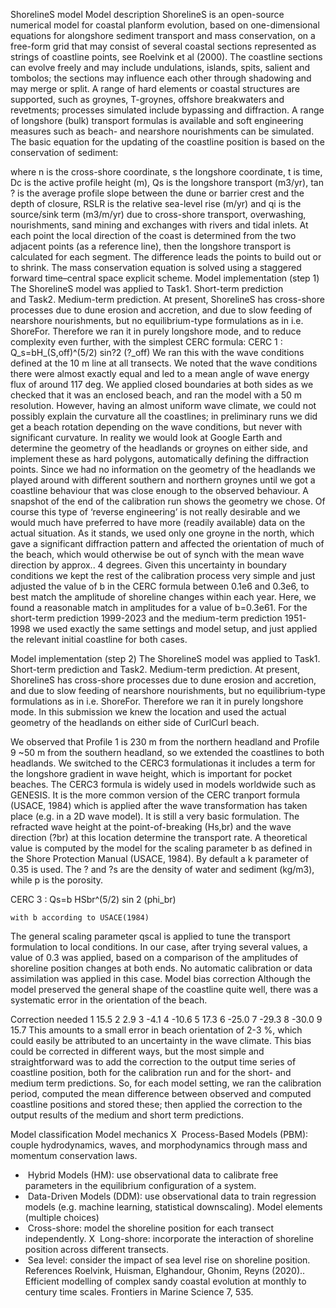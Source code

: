 ShorelineS model
Model description
ShorelineS is an open-source numerical model for coastal planform evolution, based on one-dimensional equations for alongshore sediment transport and mass conservation, on a free-form grid that may consist of several coastal sections represented as strings of coastline points, see Roelvink et al (2000). The coastline sections can evolve freely and may include undulations, islands, spits, salient and tombolos; the sections may influence each other through shadowing and may merge or split. A range of hard elements or coastal structures are supported, such as groynes, T-groynes, offshore breakwaters and revetments; processes simulated include bypassing and diffraction. A range of longshore (bulk) transport formulas is available and soft engineering measures such as beach- and nearshore nourishments can be simulated. 
The basic equation for the updating of the coastline position is based on the conservation of sediment:
	
 where n is the cross-shore coordinate, s the longshore coordinate, t is time, Dc is the active profile height (m), Qs is the longshore transport (m3/yr), tan ? is the average profile slope between the dune or barrier crest and the depth of closure, RSLR is the relative sea-level rise (m/yr) and qi is the source/sink term (m3/m/yr) due to cross-shore transport, overwashing, nourishments, sand mining and exchanges with rivers and tidal inlets. 
At each point the local direction of the coast is determined from the two adjacent points (as a reference line), then the longshore transport is calculated for each segment. The difference leads the points to build out or to shrink. The mass conservation equation is solved using a staggered forward time–central space explicit scheme. 
Model implementation (step 1)
The ShorelineS model was applied to Task1. Short-term prediction and Task2. Medium-term prediction. At present, ShorelineS has cross-shore processes due to dune erosion and accretion, and due to slow feeding of nearshore nourishments, but no equilibrium-type formulations as in i.e. ShoreFor. Therefore we ran it in purely longshore mode, and to reduce complexity even further, with the simplest CERC formula:
CERC 1 :	Q_s=bH_(S,off)^(5/2)  sin?2 (?_off)	
We ran this with the wave conditions defined at the 10 m line at all transects. We noted that the wave conditions there were almost exactly equal and led to a mean angle of wave energy flux of around 117 deg. 
We applied closed boundaries at both sides as we checked that it was an enclosed beach, and ran the model with a 50 m resolution. However, having an almost uniform wave climate, we could not possibly explain the curvature all the coastlines; in preliminary runs we did get a beach rotation depending on the wave conditions, but never with significant curvature.
In reality we would look at Google Earth and determine the geometry of the headlands or groynes on either side, and implement these as hard polygons, automatically defining the diffraction points. Since we had no information on the geometry of the headlands we played around with different southern and northern groynes until we got a coastline behaviour that was close enough to the observed behaviour. A snapshot of the end of the calibration run shows the geometry we chose.
Of course this type of ‘reverse engineering’ is not really desirable and we would much have preferred to have more (readily available) data on the actual situation. As it stands, we used only one groyne in the north, which gave a significant diffraction pattern and affected the orientation of much of the beach, which would otherwise be out of synch with the mean wave direction by approx.. 4 degrees.
Given this uncertainty in boundary conditions we kept the rest of the calibration process very simple and just adjusted the value of b in the CERC formula between 0.1e6 and 0.3e6, to best match the amplitude of shoreline changes within each year. Here, we found a reasonable match in amplitudes for a value of b=0.3e61.
For the short-term prediction 1999-2023 and the medium-term prediction 1951-1998 we used exactly the same settings and model setup, and just applied the relevant initial coastline for both cases.

Model implementation (step 2)
The ShorelineS model was applied to Task1. Short-term prediction and Task2. Medium-term prediction. At present, ShorelineS has cross-shore processes due to dune erosion and accretion, and due to slow feeding of nearshore nourishments, but no equilibrium-type formulations as in i.e. ShoreFor. Therefore we ran it in purely longshore mode.
In this submission we knew the location and used the actual geometry of the headlands on either side of CurlCurl beach.

We observed that Profile 1 is 230 m from the northern headland and Profile 9 ~50 m from the southern headland, so we extended the coastlines to both headlands.
We switched to the CERC3 formulationas it includes a term for the longshore gradient in wave height, which is important for pocket beaches.
The CERC3 formula is widely used in models worldwide such as GENESIS. It is the more common version of the CERC tranport formula (USACE, 1984) which is applied after the wave transformation has taken place (e.g. in a 2D wave model). It is still a very basic formulation. The refracted wave height at the point-of-breaking (Hs,br) and the wave direction (?br) at this location determine the transport rate. A theoretical value is computed by the model for the scaling parameter b as defined in the Shore Protection Manual (USACE, 1984). By default a k parameter of 0.35 is used. The ? and ?s are the density of water and sediment (kg/m3), while p is the porosity.

CERC 3 :	Qs=b HSbr^(5/2)  sin 2 (phi_br) 	 

	with b according to USACE(1984)
	
The general scaling parameter qscal is applied to tune the transport formulation to local conditions. In our case, after trying several values, a value of 0.3 was applied, based on a comparison of the amplitudes of shoreline position changes at both ends. No automatic calibration or data assimilation was applied in this case.
Model bias correction
Although the model preserved the general shape of the coastline quite well, there was a systematic error in the orientation of the beach.

Correction needed
1  15.5
2   2.9
3  -4.1
4 -10.6
5  17.3
6 -25.0
7 -29.3
8 -30.0
9  15.7
This amounts to a small error in beach orientation of 2-3 %, which could easily be attributed to an uncertainty in the wave climate. 
This bias could be corrected in different ways, but the most simple and straightforward was to add the correction to the output time series of coastline position, both for the calibration run and for the short- and medium term predictions. So, for each model setting, we ran the calibration period, computed the mean difference between observed and computed coastline positions and stored these; then applied the correction to the output results of the medium and short term predictions.

Model classification
Model mechanics
X  Process-Based Models (PBM): couple hydrodynamics, waves, and morphodynamics through mass and momentum conservation laws.
*  Hybrid Models (HM): use observational data to calibrate free parameters in the equilibrium configuration of a system.
*  Data-Driven Models (DDM): use observational data to train regression models (e.g. machine learning, statistical downscaling).
Model elements (multiple choices)
*  Cross-shore: model the shoreline position for each transect independently.
X  Long-shore: incorporate the interaction of shoreline position across different transects.
*  Sea level: consider the impact of sea level rise on shoreline position.
References
Roelvink, Huisman, Elghandour, Ghonim, Reyns (2020).. Efficient modelling of complex sandy coastal evolution at monthly to century time scales. Frontiers in Marine Science 7, 535.

